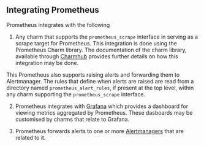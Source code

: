 ## Integrating Prometheus

Prometheus integrates with the following

1. Any charm that supports the `prometheus_scrape` interface in
serving as a scrape target for Prometheus. This integration is done
using the Prometheus Charm library. The documentation of the charm
library, available through
[Charmhub](https://charmhub.io/prometheus-k8s) provides further
details on how this integration may be done.

This Prometheus also supports raising alerts and forwarding them to
Alertmanager. The rules that define when alerts are raised are read
from a directory named `prometheus_alert_rules`, if present at
the top level, within any charm supporting the `prometheus_scrape`
interface.

2. Prometheus integrates with
[Grafana](https://charmhub.io/grafana-k8s) which provides a dashboard
for viewing metrics aggregated by Prometheus. These dasboards may be
customised by charms that relate to Grafana.

3. Prometheus forwards alerts to one or more
[Alertmanagers](https://charmhub.io/alertmanager-k8s) that are related
to it.
